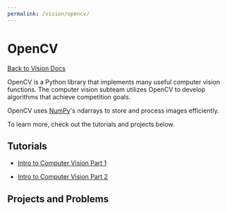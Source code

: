 ```yaml
---
permalink: /vision/opencv/
---
```


# OpenCV

[Back to Vision Docs](https://missourimrr.github.io/docs/vision/)

OpenCV is a Python library that implements many useful computer vision functions. The computer vision subteam utilizes OpenCV to develop algorithms that achieve competition goals.

OpenCV uses [NumPy](https://missourimrr.github.io/docs/vision/numpy)'s ndarrays to store and process images efficiently.

To learn more, check out the tutorials and projects below.

## Tutorials

- [Intro to Computer Vision Part 1](https://missourimrr.github.io/docs/vision/opencv/intro1/)

- [Intro to Computer Vision Part 2](https://missourimrr.github.io/docs/vision/opencv/intro2/)

## Projects and Problems



